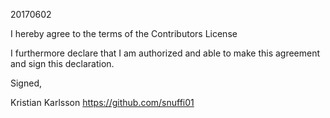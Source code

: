 20170602

I hereby agree to the terms of the Contributors License

I furthermore declare that I am authorized and able to make this
agreement and sign this declaration.

Signed,

Kristian Karlsson
https://github.com/snuffi01
